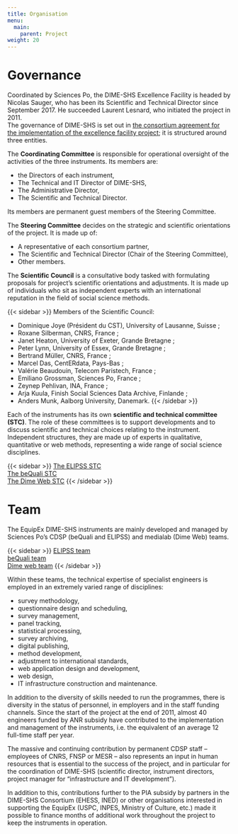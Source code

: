 ```yaml
---
title: Organisation
menu:
  main:
    parent: Project
weight: 20
---
```

# Governance
Coordinated by Sciences Po, the DIME-SHS Excellence Facility is headed by Nicolas Sauger, who has been its Scientific and Technical Director since September 2017. He succeeded Laurent Lesnard, who initiated the project in 2011.<br>
The governance of DIME-SHS is set out in [the consortium agreement for the implementation of the excellence facility project](/docs/DIME-SHS_ACCORDCONSORTIUM.pdf); it is structured around three entities.

The **Coordinating Committee** is responsible for operational oversight of the activities of the three instruments. Its members are:
-	the Directors of each instrument,
-	The Technical and IT Director of DIME-SHS,
-	The Administrative Director,
-	The Scientific and Technical Director.

Its members are permanent guest members of the Steering Committee.

The **Steering Committee** decides on the strategic and scientific orientations of the project. It is made up of:
-	A representative of each consortium partner,
-	The Scientific and Technical Director (Chair of the Steering Committee),
-	Other members.

 The **Scientific Council** is a consultative body tasked with formulating proposals for project’s scientific orientations and adjustments. It is made up of individuals who sit as independent experts with an international reputation in the field of social science methods.

{{< sidebar >}}
Members of the Scientific Council:

- Dominique Joye (Président du CST), University of Lausanne, Suisse ;
- Roxane Silberman, CNRS, France ;
- Janet Heaton, University of Exeter, Grande Bretagne ;
- Peter Lynn, University of Essex, Grande Bretagne ;
- Bertrand Müller, CNRS, France ;
- Marcel Das, CentERdata, Pays-Bas ;
- Valérie Beaudouin, Telecom Paristech, France ;
- Emiliano Grossman, Sciences Po, France ;
- Zeynep Pehlivan, INA, France ;
- Arja Kuula, Finish Social Sciences Data Archive, Finlande ;
- Anders Munk, Aalborg University, Danemark.
{{< /sidebar >}}

Each of the instruments has its own **scientific and technical committee (STC)**. The role of these committees is to support developments and to discuss scientific and technical choices relating to the instrument. Independent structures, they are made up of experts in qualitative, quantitative or web methods, representing a wide range of social science disciplines.

{{< sidebar >}}
[The ELIPSS STC](http://quanti.dime-shs.sciences-po.fr/fr/lorganisation/#790)<br>
[The beQuali STC](http://bequali.fr/fr/propos/#cst)<br>
[The Dime Web STC](http://dimeweb.dime-shs.sciences-po.fr/#team)
{{< /sidebar >}}

# Team
The EquipEx DIME-SHS instruments are mainly developed and managed by Sciences Po’s CDSP (beQuali and ELIPSS) and medialab (Dime Web) teams.

{{< sidebar >}}
[ELIPSS team](http://quanti.dime-shs.sciences-po.fr/fr/lorganisation/#813)<br>
[beQuali team](http://bequali.fr/fr/propos/#13687)<br>
[Dime web team](http://dimeweb.dime-shs.sciences-po.fr/#team)
{{< /sidebar >}}

Within these teams, the technical expertise of specialist engineers is employed in an extremely varied range of disciplines:
- survey methodology,
- questionnaire design and scheduling,
- survey management,
- panel tracking,
- statistical processing,
- survey archiving,
- digital publishing,
- method development,
- adjustment to international standards,
- web application design and development,
- web design,
- IT infrastructure construction and maintenance.

In addition to the diversity of skills needed to run the programmes, there is diversity in the status of personnel, in employers and in the staff funding channels.
Since the start of the project at the end of 2011, almost 40 engineers funded by ANR subsidy have contributed to the implementation and management of the instruments, i.e. the equivalent of an average 12 full-time staff per year.

The massive and continuing contribution by permanent CDSP staff – employees of CNRS, FNSP or MESR – also represents an input in human resources that is essential to the success of the project, and in particular for the coordination of DIME-SHS (scientific director, instrument directors, project manager for “infrastructure and IT development”).

In addition to this, contributions further to the PIA subsidy by partners in the DIME-SHS Consortium (EHESS, INED) or other organisations interested in supporting the EquipEx (USPC, INPES, Ministry of Culture, etc.) made it possible to finance months of additional work throughout the project to keep the instruments in operation.
